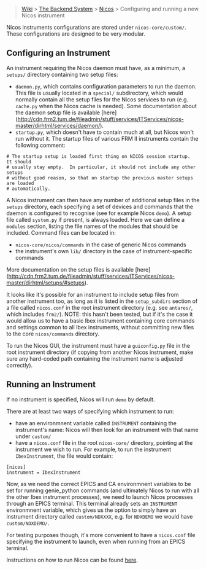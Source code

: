 > [Wiki](Home) > [The Backend System](The-Backend-System) > [Nicos](Nicos) > Configuring and running a new Nicos instrument

Nicos instruments configurations are stored under ```nicos-core/custom/```. These configurations are designed to be very modular.

## Configuring an Instrument

An instrument requiring the Nicos daemon must have, as a minimum, a ```setups/``` directory containing two setup files:
* ```daemon.py```, which contains configuration parameters to run the daemon. This file is usually located in a ```special/``` subdirectory, which would normally contain all the setup files for the Nicos services to run (e.g. ```cache.py``` when the Nicos cache is needed). Some documentation about the daemon setup file is available [here] (http://cdn.frm2.tum.de/fileadmin/stuff/services/ITServices/nicos-master/dirhtml/services/daemon/).
* ```startup.py```, which doesn't have to contain much at all, but Nicos won't run without it. The startup files of various FRM II instruments contain the following comment:
```
# The startup setup is loaded first thing on NICOS session startup.  It should
# usually stay empty.  In particular, it should not include any other setups
# without good reason, so that on startup the previous master setups are loaded
# automatically.
```

A Nicos instrument can then have any number of additional setup files in the ```setups``` directory, each specifying a set of devices and commands that the daemon is configured to recognise (see for example Nicos ```demo```). A setup file called ```system.py``` if present, is always loaded. Here we can define a ```modules``` section, listing the file names of the modules that should be included. Command files can be located in:
* ```nicos-core/nicos/commands``` in the case of generic Nicos commands
* the instrument's own ```lib/``` directory in the case of instrument-specific commands

More documentation on the setup files is available [here] (http://cdn.frm2.tum.de/fileadmin/stuff/services/ITServices/nicos-master/dirhtml/setups/#setups).


It looks like it's possible for an instrument to include setup files from another instrument too, as long as it is listed in the ```setup_subdirs``` section of a file called ```nicos.conf``` in the root instrument directory (e.g. see ```antares/```, which includes ```frm2/```). NOTE: this hasn't been tested, but if it's the case it would allow us to have a basic Ibex instrument containing core commands and settings common to all Ibex instruments, without committing new files to the core ```nicos/commands``` directory.

To run the Nicos GUI, the instrument must have a ```guiconfig.py``` file in the root instrument directory (if copying from another Nicos instrument, make sure any hard-coded path containing the instrument name is adjusted correctly).

## Running an Instrument

If no instrument is specified, Nicos will run ```demo``` by default.

There are at least two ways of specifying which instrument to run:
* have an environmnent variable called ```INSTRUMENT``` containing the instrument's name: Nicos will then look for an instrument with that name under ```custom/```
* have a ```nicos.conf``` file in the root ```nicos-core/``` directory, pointing at the instrument we wish to run. For example, to run the instrument ```IbexInstrument```, the file would contain:
```
[nicos]
instrument = IbexInstrument
```

Now, as we need the correct EPICS and CA environmnent variables to be set for running genie_python commands (and ultimately Nicos to run with all the other Ibex instrument processes), we need to launch Nicos processes through an EPICS terminal. This terminal already sets an ```INSTRUMENT``` environmnent variable, which gives us the option to simply have an instrument directory called ```custom/NDXXXX```, e.g. for ```NDXDEMO``` we would have ```custom/NDXDEMO/```.

For testing purposes though, it's more convenient to have a ```nicos.conf``` file specifying the instrument to launch, even when running from an EPICS terminal.

Instructions on how to run Nicos can be found [here](Running-Nicos).
